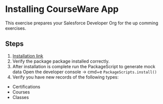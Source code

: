 # Installing CourseWare App

This exercise prepares your Salesforce Developer Org for the up comming exercises.

## Steps
1. [Installation link](https://login.salesforce.com/packaging/installPackage.apexp?p0=04t3i000002OLG8)
2. Verify the package package installed correctly.
3. After installation is complete run the PackageScript to generate mock data
Open the developer console -> cmd+e
``` PackageScripts.install() ```
4. Verify you have new records of the following types: 
  - Certifications
  - Courses
  - Classes
